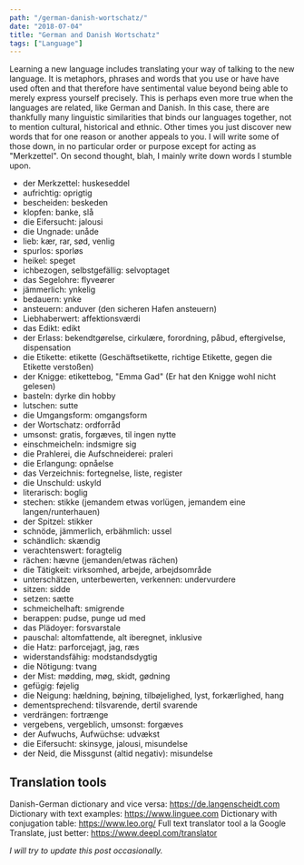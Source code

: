 ```yaml
---
path: "/german-danish-wortschatz/"
date: "2018-07-04"
title: "German and Danish Wortschatz"
tags: ["Language"]
---
```


Learning a new language includes translating your way of talking to the new language. It is metaphors, phrases and words that you use or have have used often and that therefore have sentimental value beyond being able to merely express yourself precisely. This is perhaps even more true when the languages are related, like German and Danish. In this case, there are thankfully many linguistic similarities that binds our languages together, not to mention cultural, historical and ethnic. Other times you just discover new words that for one reason or another appeals to you. I will write some of those down, in no particular order or purpose except for acting as "Merkzettel". On second thought, blah, I mainly write down words I stumble upon.

- der Merkzettel: huskeseddel
- aufrichtig: oprigtig
- bescheiden: beskeden
- klopfen: banke, slå
- die Eifersucht: jalousi
- die Ungnade: unåde
- lieb: kær, rar, sød, venlig
- spurlos: sporløs
- heikel: speget
- ichbezogen, selbstgefällig: selvoptaget
- das Segelohre: flyveører
- jämmerlich: ynkelig
- bedauern: ynke
- ansteuern: anduver (den sicheren Hafen ansteuern)
- Liebhaberwert: affektionsværdi
- das Edikt: edikt
- der Erlass: bekendtgørelse, cirkulære, forordning, påbud, eftergivelse, dispensation
- die Etikette: etikette (Geschäftsetikette, richtige Etikette, gegen die Etikette verstoßen)
- der Knigge: etikettebog, "Emma Gad" (Er hat den Knigge wohl nicht gelesen)
- basteln: dyrke din hobby
- lutschen: sutte
- die Umgangsform: omgangsform
- der Wortschatz: ordforråd
- umsonst: gratis, forgæves, til ingen nytte
- einschmeicheln: indsmigre sig
- die Prahlerei, die Aufschneiderei: praleri
- die Erlangung: opnåelse
- das Verzeichnis: fortegnelse, liste, register
- die Unschuld: uskyld
- literarisch: boglig
- stechen: stikke (jemandem etwas vorlügen, jemandem eine langen/runterhauen)
- der Spitzel: stikker
- schnöde, jämmerlich, erbähmlich: ussel
- schändlich: skændig
- verachtenswert: foragtelig
- rächen: hævne (jemanden/etwas rächen)
- die Tätigkeit: virksomhed, arbejde, arbejdsområde
- unterschätzen, unterbewerten, verkennen: undervurdere
- sitzen: sidde
- setzen: sætte
- schmeichelhaft: smigrende
- berappen: pudse, punge ud med
- das Plädoyer: forsvarstale
- pauschal: altomfattende, alt iberegnet, inklusive
- die Hatz: parforcejagt, jag, ræs
- widerstandsfähig: modstandsdygtig
- die Nötigung: tvang
- der Mist: mødding, møg, skidt, gødning
- gefügig: føjelig
- die Neigung: hældning, bøjning, tilbøjelighed, lyst, forkærlighed, hang
- dementsprechend: tilsvarende, dertil svarende
- verdrängen: fortrænge
- vergebens, vergeblich, umsonst: forgæves 
- der Aufwuchs, Aufwüchse: udvækst
- die Eifersucht: skinsyge, jalousi, misundelse
- der Neid, die Missgunst (altid negativ): misundelse

## Translation tools

Danish-German dictionary and vice versa: https://de.langenscheidt.com
Dictionary with text examples: https://www.linguee.com
Dictionary with conjugation table: https://www.leo.org/
Full text translator tool a la Google Translate, just better: https://www.deepl.com/translator


_I will try to update this post occasionally._
